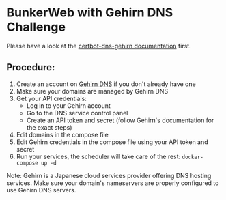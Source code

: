 # BunkerWeb with Gehirn DNS Challenge

Please have a look at the [certbot-dns-gehirn documentation](https://certbot-dns-gehirn.readthedocs.io/en/stable/) first.

## Procedure:

1. Create an account on [Gehirn DNS](https://www.gehirn.jp/gis/) if you don't already have one
2. Make sure your domains are managed by Gehirn DNS
3. Get your API credentials:
   - Log in to your Gehirn account
   - Go to the DNS service control panel
   - Create an API token and secret (follow Gehirn's documentation for the exact steps)
4. Edit domains in the compose file
5. Edit Gehirn credentials in the compose file using your API token and secret
6. Run your services, the scheduler will take care of the rest: `docker-compose up -d`

Note: Gehirn is a Japanese cloud services provider offering DNS hosting services. Make sure your domain's nameservers are properly configured to use Gehirn DNS servers.
